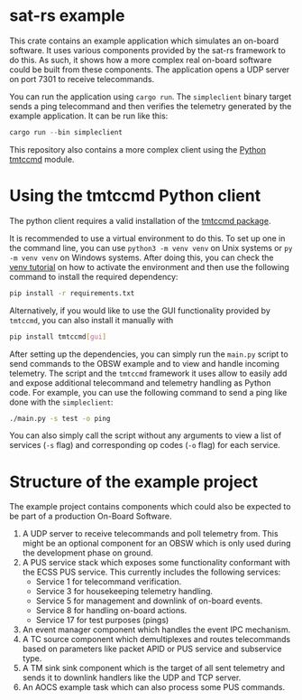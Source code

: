 sat-rs example
======

This crate contains an example application which simulates an on-board software.
It uses various components provided by the sat-rs framework to do this. As such, it shows how
a more complex real on-board software could be built from these components.
The application opens a UDP server on port 7301 to receive telecommands.

You can run the application using `cargo run`. The `simpleclient` binary target sends a
ping telecommand and then verifies the telemetry generated by the example application.
It can be run like this:

```rs
cargo run --bin simpleclient
```

This repository also contains a more complex client using the
[Python tmtccmd](https://github.com/robamu-org/tmtccmd) module.

# <a id="tmtccmd"></a> Using the tmtccmd Python client

The python client requires a valid installation of the
[tmtccmd package](https://github.com/robamu-org/tmtccmd).

It is recommended to use a virtual environment to do this. To set up one in the command line,
you can use `python3 -m venv venv` on Unix systems or `py -m venv venv` on Windows systems.
After doing this, you can check the [venv tutorial](https://docs.python.org/3/tutorial/venv.html)
on how to activate the environment and then use the following command to install the required
dependency:

```sh
pip install -r requirements.txt
```

Alternatively, if you would like to use the GUI functionality provided by `tmtccmd`, you can also
install it manually with

```sh
pip install tmtccmd[gui]
```

After setting up the dependencies, you can simply run the `main.py` script to send commands
to the OBSW example and to view and handle incoming telemetry. The script and the `tmtccmd`
framework it uses allow to easily add and expose additional telecommand and telemetry handling
as Python code. For example, you can use the following command to send a ping like done with
the `simpleclient`:

```sh
./main.py -s test -o ping
```

You can also simply call the script without any arguments to view a list of services (`-s` flag)
and corresponding op codes (`-o` flag) for each service.

# Structure of the example project

The example project contains components which could also be expected to be part of a production
On-Board Software.

1. A UDP server to receive telecommands and poll telemetry from. This might be an optional
   component for an OBSW which is only used during the development phase on ground.
2. A PUS service stack which exposes some functionality conformant with the ECSS PUS service. This
   currently includes the following services:
   - Service 1 for telecommand verification.
   - Service 3 for housekeeping telemetry handling.
   - Service 5 for management and downlink of on-board events.
   - Service 8 for handling on-board actions.
   - Service 17 for test purposes (pings)
3. An event manager component which handles the event IPC mechanism.
4. A TC source component which demultiplexes and routes telecommands based on parameters like
   packet APID or PUS service and subservice type.
5. A TM sink sink component which is the target of all sent telemetry and sends it to downlink
   handlers like the UDP and TCP server.
6. An AOCS example task which can also process some PUS commands.
